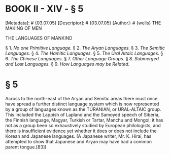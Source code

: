 # BOOK II - XIV - § 5
[Metadata]: # {03.07.05}
[Descriptor]: # {03.07.05}
[Author]: # {wells}
THE MAKING OF MEN

THE LANGUAGES OF MANKIND

§ 1. _No one Primitive Language._ § 2. _The Aryan Languages._ § 3.
_The Semitic Languages._ § 4. _The Hamitic Languages._ § 5. _The      Ural
Altaic Languages._ § 6. _The Chinese Languages._ § 7. _Other      Language
Groups._ § 8. _Submerged and Lost Languages._ § 9. _How      Languages may be
Related._

# § 5
Across to the north-east of the Aryan and Semitic areas there must once have
spread a further distinct language system which is now represented by a group
of languages known as the TURANIAN, or URAL-ALTAIC group. This included the
Lappish of Lapland and the Samoyed speech of Siberia, the Finnish language,
Magyar, Turkish or Tartar, Manchu and Mongol; it has not as a group been so
exhaustively studied by European philologists, and there is insufficient
evidence yet whether it does or does not include the Korean and Japanese
languages. (A Japanese writer, Mr. K. Hirai, has attempted to show that
Japanese and Aryan may have had a common parent tongue.[83])


